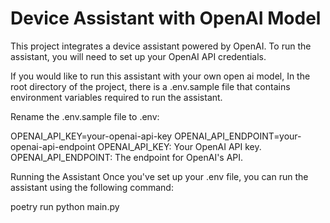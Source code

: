 # Device Assistant with OpenAI Model

This project integrates a device assistant powered by OpenAI. To run the assistant, you will need to set up your OpenAI API credentials.

If you would like to run this assistant with your own open ai model, In the root directory of the project, there is a .env.sample file that contains environment variables required to run the assistant.

Rename the .env.sample file to .env:

OPENAI_API_KEY=your-openai-api-key
OPENAI_API_ENDPOINT=your-openai-api-endpoint
OPENAI_API_KEY: Your OpenAI API key.
OPENAI_API_ENDPOINT: The endpoint for OpenAI's API.


Running the Assistant
Once you've set up your .env file, you can run the assistant using the following command:

poetry run python main.py